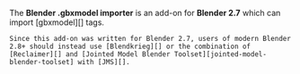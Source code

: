 The **Blender .gbxmodel importer** is an add-on for **Blender 2.7** which can import [gbxmodel][] tags.

```.alert danger
Since this add-on was written for Blender 2.7, users of modern Blender 2.8+ should instead use [Blendkrieg][] or the combination of [Reclaimer][] and [Jointed Model Blender Toolset][jointed-model-blender-toolset] with [JMS][].
```
